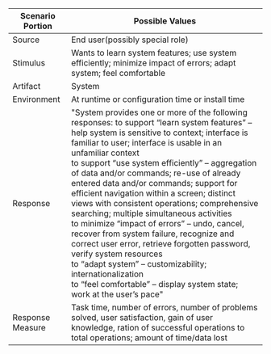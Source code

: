 Scenario Portion |	Possible Values
-----------------|-----------------------
Source	| End user(possibly special role)
Stimulus	| Wants to learn system features; use system efficiently; minimize impact of errors; adapt system; feel comfortable
Artifact |	System
Environment	| At runtime or configuration time or install time
Response | "System provides one or more of the following responses: to support “learn system features” – help system is sensitive to context; interface is familiar to user; interface is usable in an unfamiliar context <br> to support “use system efficiently” – aggregation of data and/or commands; re-use of already entered data and/or commands; support for efficient navigation within a screen; distinct views  with consistent operations; comprehensive searching; multiple simultaneous activities <br> to minimize “impact of errors” – undo, cancel, recover from system failure, recognize and  correct user error, retrieve forgotten password, verify system resources <br> to “adapt system” – customizability; internationalization <br> to “feel comfortable” – display system state; work at the user’s pace"
Response Measure	| Task time, number of errors, number of problems solved, user satisfaction, gain of user knowledge, ration of successful operations to total operations; amount of time/data lost
